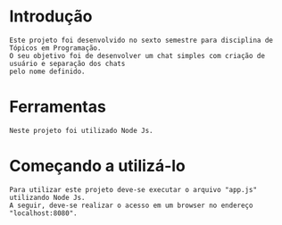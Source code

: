 # Introdução

	Este projeto foi desenvolvido no sexto semestre para disciplina de Tópicos em Programação.
	O seu objetivo foi de desenvolver um chat simples com criação de usuário e separação dos chats 
	pelo nome definido.
	
# Ferramentas

	Neste projeto foi utilizado Node Js.
	
# Começando a utilizá-lo

	Para utilizar este projeto deve-se executar o arquivo "app.js" utilizando Node Js.
	A seguir, deve-se realizar o acesso em um browser no endereço "localhost:8080".
 
